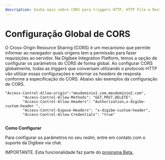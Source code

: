 ```yaml
---
description: Saiba mais sobre CORS para triggers HTTP, HTTP File e Rest.
---
```


# Configuração Global de CORS

O Cross-Origin Resource Sharing (CORS) é um mecanismo que permite informar ao navegador quais origens tem a permissão para fazer requisições ao servidor. Na Digibee Integration Platform, temos a opção de configurar os parâmetros do CORS de forma global. Ao configurar CORS globalmente, todas as _triggers_ que conversam utilizando o protocolo HTTP vão utilizar essas configurações e retornar os _headers_ de resposta conforme a especificação do CORS. Abaixo são exemplos da configuração de CORS.

```
"Access-Control-Allow-origin":"meudominio1.com,meudominio2.com",
        "Access-Control-Allow-Methods": "GET,POST,DELETE",
        "Access-Control-Allow-Headers": "Authorization,x-digibe-custom-header ",
        "Access-Control-Expose-Headers": "x-digibe-custom-header",
        "Access-Control-Allow-Credentials": "true"
 
```

**Como Configurar**

Para configurar os parâmetros no seu _realm_, entre em contato com o suporte da Digibee via chat.

IMPORTANTE. Esta funcionalidade faz parte do [programa Beta.](../../../geral/programa-beta.md)

